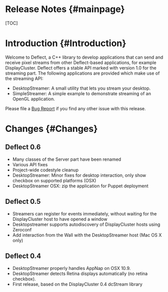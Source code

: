 Release Notes {#mainpage}
============

[TOC]

# Introduction {#Introduction}

Welcome to Deflect, a C++ library to develop applications that can send
and receive pixel streams from other Deflect-based applications, for
example DisplayCluster. Deflect offers a stable API marked with version
1.0 for the streaming part. The following applications are provided
which make use of the streaming API:

* DesktopStreamer: A small utility that lets you stream your desktop.
* SimpleStreamer: A simple example to demonstrate streaming of an OpenGL
  application.

Please file a [Bug Report](https://github.com/BlueBrain/Deflect/issues)
if you find any other issue with this release.

# Changes {#Changes}

## Deflect 0.6

* Many classes of the Server part have been renamed
* Various API fixes
* Project-wide codestyle cleanup
* DesktopStreamer: Minor fixes for desktop interaction, only show checkbox on
  supported platforms (OSX)
* DesktopStreamer OSX: zip the application for Puppet deployment

## Deflect 0.5

* Streamers can register for events immediately, without waiting for the
  DisplayCluster host to have opened a window
* Desktopstreamer supports autodiscovery of DisplayCluster hosts using Zeroconf
* Add interaction from the Wall with the DesktopStreamer host (Mac OS X
  only)

## Deflect 0.4

* DesktopStreamer properly handles AppNap on OSX 10.9.
* DesktopStreamer detects Retina displays automatically (no retina checkbox).
* First release, based on the DisplayCluster 0.4 dcStream library
